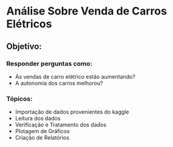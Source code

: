 # Análise Sobre Venda de Carros Elétricos


## Objetivo:
### Responder perguntas como:
- As vendas de carro elétrico estão aumentando?
- A autonomia dos carros melhorou?


### Tópicos:
- Importação de dados provenientes do kaggle
- Leitura dos dados
- Verificação e Tratamento dos dados
- Plotagem de Gráficos 
- Criação de Relatórios

